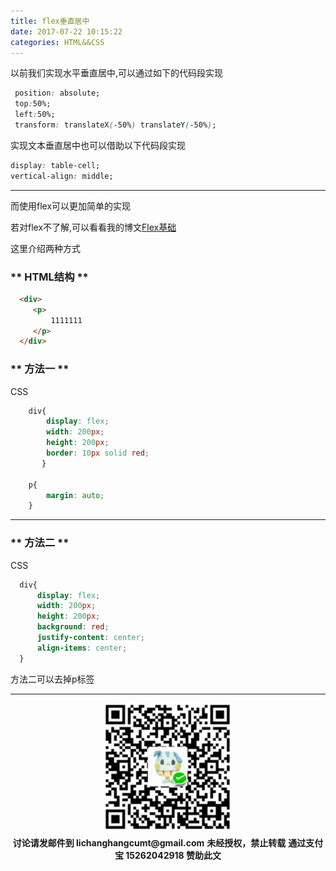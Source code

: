 ```yaml
---
title: flex垂直居中
date: 2017-07-22 10:15:22
categories: HTML&&CSS
---
```


以前我们实现水平垂直居中,可以通过如下的代码段实现

```CSS
 position: absolute;
 top:50%;
 left:50%;
 transform: translateX(-50%) translateY(-50%);
```

实现文本垂直居中也可以借助以下代码段实现

```CSS
display: table-cell;
vertical-align: middle;

```
*********************

而使用flex可以更加简单的实现

若对flex不了解,可以看看我的博文[Flex基础](http://www.sail.name/2017/07/09/the-base-of-flex/)

这里介绍两种方式

### ** HTML结构 **

```HTML
  <div>
     <p>
         1111111 
     </p>
  </div>
```

### ** 方法一 **

CSS

```CSS
    div{
        display: flex;
        width: 200px;
        height: 200px;
        border: 10px solid red;
       }

    p{
        margin: auto;
    }
```

*********************

### ** 方法二 **

CSS
```CSS
  div{
      display: flex;
      width: 200px;
      height: 200px;
      background: red;
      justify-content: center;
      align-items: center;
  }
```
方法二可以去掉p标签



******************
<div width="100%" align="center"><img src="/img/wx.png" alt="微信赞助二维码"></div></div>
<p style="margin-top: 0.4em; text-align: center">
      <b style="font-size: 1em;">讨论请发邮件到 lichanghangcumt@gmail.com</b>
      <b style="font-size: 1em;">未经授权，禁止转载</b>
      <b style="font-size: 1em;">通过支付宝 15262042918 赞助此文</b>
 </p>


